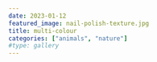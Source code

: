 ```yaml
---
date: 2023-01-12
featured_image: nail-polish-texture.jpg
title: multi-colour
categories: ["animals", "nature"]
#type: gallery
---
```

